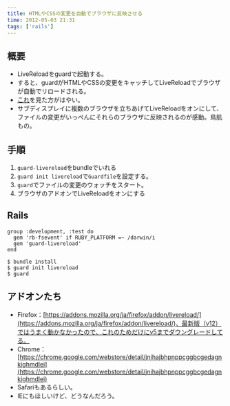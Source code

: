```yaml
---
title: HTMLやCSSの変更を自動でブラウザに反映させる
time: 2012-05-03 21:31
tags: ['rails']
---
```


## 概要
- LiveReloadをguardで起動する。
- すると、guardがHTMLやCSSの変更をキャッチしてLiveReloadでブラウザが自動でリロードされる。
- [これ](http://youtu.be/EZ8vy_cNMVQ)を見た方がはやい。
- サブディスプレイに複数のブラウザを立ちあげてLiveReloadをオンにして、ファイルの変更がいっぺんにそれらのブラウザに反映されるのが感動。鳥肌もの。

## 手順
1. `guard-livereload`をbundleでいれる
2. `guard init livereload`で`Guardfile`を設定する。
3. `guard`でファイルの変更のウォッチをスタート。
4. ブラウザのアドオンでLiveReloadをオンにする

## Rails
```ruby:Gemfile
group :development, :test do
  gem 'rb-fsevent' if RUBY_PLATFORM =~ /darwin/i
  gem 'guard-livereload'
end
```

```
$ bundle install
$ guard init livereload
$ guard
```

## アドオンたち
- Firefox：[https://addons.mozilla.org/ja/firefox/addon/livereload/](https://addons.mozilla.org/ja/firefox/addon/livereload/)、最新版（v12）ではうまく動かなかったので、これのためだけにv5までダウングレードしてる。
- Chrome：[https://chrome.google.com/webstore/detail/jnihajbhpnppcggbcgedagnkighmdlei](https://chrome.google.com/webstore/detail/jnihajbhpnppcggbcgedagnkighmdlei)
- Safariもあるらしい。
- IEにもほしいけど、どうなんだろう。
